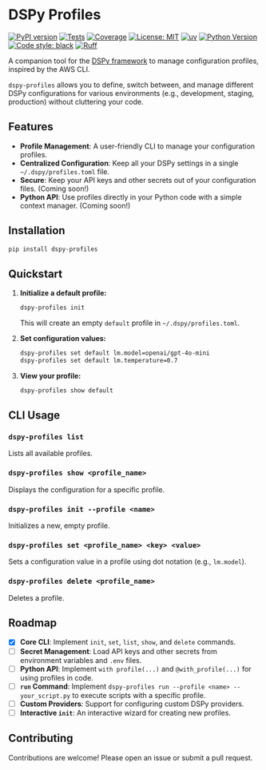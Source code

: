 # DSPy Profiles

[![PyPI version](https://badge.fury.io/py/dspy-profiles.svg)](https://badge.fury.io/py/dspy-profiles)
[![Tests](https://github.com/nielsgl/dspy-profiles/actions/workflows/tests.yml/badge.svg)](https://github.com/nielsgl/dspy-profiles/actions/workflows/tests.yml)
[![Coverage](https://img.shields.io/codecov/c/github/your-username/dspy-profiles)](https://codecov.io/gh/your-username/dspy-profiles)
[![License: MIT](https://img.shields.io/badge/License-MIT-yellow.svg)](https://opensource.org/licenses/MIT)
[![uv](https://img.shields.io/badge/managed%20by-uv-blue.svg)](https://github.com/astral-sh/uv)
[![Python Version](https://img.shields.io/pypi/pyversions/dspy-profiles.svg)](https://pypi.org/project/dspy-profiles/)
[![Code style: black](https://img.shields.io/badge/code%20style-black-000000.svg)](https://github.com/psf/black)
[![Ruff](https://img.shields.io/endpoint?url=https://raw.githubusercontent.com/astral-sh/ruff/main/assets/badge/v2.json)](https://github.com/astral-sh/ruff)

A companion tool for the [DSPy framework](https://github.com/stanfordnlp/dspy) to manage configuration profiles, inspired by the AWS CLI.

`dspy-profiles` allows you to define, switch between, and manage different DSPy configurations for various environments (e.g., development, staging, production) without cluttering your code.

## Features

- **Profile Management**: A user-friendly CLI to manage your configuration profiles.
- **Centralized Configuration**: Keep all your DSPy settings in a single `~/.dspy/profiles.toml` file.
- **Secure**: Keep your API keys and other secrets out of your configuration files. (Coming soon!)
- **Python API**: Use profiles directly in your Python code with a simple context manager. (Coming soon!)

## Installation

```bash
pip install dspy-profiles
```

## Quickstart

1.  **Initialize a default profile:**
    ```bash
    dspy-profiles init
    ```
    This will create an empty `default` profile in `~/.dspy/profiles.toml`.

2.  **Set configuration values:**
    ```bash
    dspy-profiles set default lm.model=openai/gpt-4o-mini
    dspy-profiles set default lm.temperature=0.7
    ```

3.  **View your profile:**
    ```bash
    dspy-profiles show default
    ```

## CLI Usage

### `dspy-profiles list`
Lists all available profiles.

### `dspy-profiles show <profile_name>`
Displays the configuration for a specific profile.

### `dspy-profiles init --profile <name>`
Initializes a new, empty profile.

### `dspy-profiles set <profile_name> <key> <value>`
Sets a configuration value in a profile using dot notation (e.g., `lm.model`).

### `dspy-profiles delete <profile_name>`
Deletes a profile.

## Roadmap

-   [x] **Core CLI**: Implement `init`, `set`, `list`, `show`, and `delete` commands.
-   [ ] **Secret Management**: Load API keys and other secrets from environment variables and `.env` files.
-   [ ] **Python API**: Implement `with profile(...)` and `@with_profile(...)` for using profiles in code.
-   [ ] **`run` Command**: Implement `dspy-profiles run --profile <name> -- your_script.py` to execute scripts with a specific profile.
-   [ ] **Custom Providers**: Support for configuring custom DSPy providers.
-   [ ] **Interactive `init`**: An interactive wizard for creating new profiles.

## Contributing

Contributions are welcome! Please open an issue or submit a pull request.

